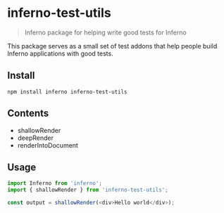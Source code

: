 # inferno-test-utils

> Inferno package for helping write good tests for Inferno

This package serves as a small set of test addons that help people build Inferno applications with good tests.

## Install

```
npm install inferno inferno-test-utils
```

## Contents

* shallowRender
* deepRender
* renderIntoDocument

## Usage

```js
import Inferno from 'inferno';
import { shallowRender } from 'inferno-test-utils';

const output = shallowRender(<div>Hello world</div>);
```
